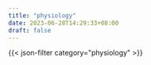 ```yaml
---
title: "physiology"
date: 2023-06-28T14:29:33+08:00
draft: false
---
```


{{< json-filter category="physiology" >}}